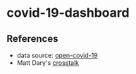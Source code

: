 # covid-19-dashboard

## References

- data source: [open-covid-19](https://github.com/open-covid-19/data)
- Matt Dary's [crosstalk](https://matt-dray.github.io/earl18-crosstalk/)